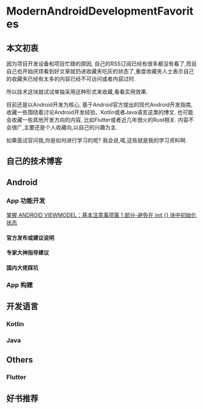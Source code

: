 # ModernAndroidDevelopmentFavorites
## 本文初衷
因为项目开发设备和项目忙碌的原因, 自己的RSS订阅已经有很多都没有看了,而且自己也开始厌烦看到好文章就扔进收藏夹吃灰的状态了,重度收藏夹人士表示自己的收藏夹已经有太多的内容已经不可访问或者内容过时.  

所以技术这块就试试单独采用这种形式来收藏,看看实用效果.  

目前还是以Android开发为核心, 基于Android官方提出的现代Android开发指南, 收藏一些围绕着讨论Android开发经验、Kotlin或者Java语言这类的博文. 也可能会收藏一些其他开发方向的内容, 比如Flutter或者近几年很火的Rust相关. 内容不会很广,主要还是个人收藏向,以自己的兴趣为主.  

如果面试官问我,你是如何进行学习的呢? 我会说,喏,这些就是我的学习资料啊. 

## 自己的技术博客
## Android
### App 功能开发
[掌握 ANDROID VIEWMODEL：基本注意事项第 1 部分-避免在 init {} 块中初始化状态](https://www.droidcon.com/2024/03/22/mastering-android-viewmodels-essential-dos-and-donts-part-1-%f0%9f%9b%a0%ef%b8%8f/)
#### 官方发布或建议说明
#### 专家大神指导建议
#### 国内大佬踩坑
### App 构建
## 开发语言 
### Kotlin
### Java
##  Others
### Flutter
## 好书推荐

